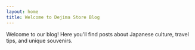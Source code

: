 ```yaml
---
layout: home
title: Welcome to Dejima Store Blog
---
```


Welcome to our blog! Here you'll find posts about Japanese culture, travel tips, and unique souvenirs.
